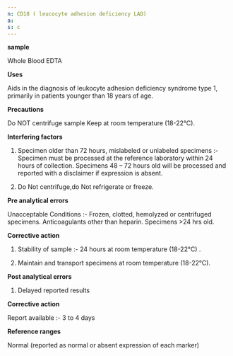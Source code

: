 ```yaml
---
n: CD18 ( leucocyte adhesion deficiency LAD)
a: 
s: c
---
```

 

__sample__ 

Whole Blood EDTA

__Uses__

Aids in the diagnosis of leukocyte adhesion deficiency syndrome type 1, primarily in patients younger than 18 years of age.

__Precautions__ 

Do NOT centrifuge sample Keep at room temperature (18-22°C).

__Interfering factors__ 

1. Specimen older than 72 hours, mislabeled or unlabeled specimens :- Specimen must be processed at the reference laboratory within 24 hours of collection. Specimens 48 – 72 hours old will be processed and reported with a disclaimer if expression is absent. 

2. Do Not centrifuge,do Not refrigerate or freeze. 


__Pre analytical errors__ 

Unacceptable Conditions :- Frozen, clotted, hemolyzed or centrifuged specimens. Anticoagulants other than heparin. Specimens >24 hrs old.


__Corrective action__ 

1. Stability of sample :- 24 hours at room temperature (18-22°C) .

2. Maintain and transport specimens at room temperature (18-22°C).

__Post analytical errors__

1. Delayed reported results 

__Corrective action__

Report available  :- 3 to 4 days 

__Reference ranges__ 

Normal (reported as normal or absent expression of each marker)